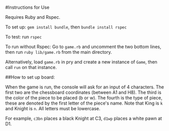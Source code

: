 #Instructions for Use

Requires Ruby and Rspec.

To set up: `gem install bundle`, then `bundle install rspec`

To test: run `rspec`

To run without Rspec: Go to `game.rb` and uncomment the two bottom lines, then run `ruby lib/game.rb` from the main directory.

Alternatively, load `game.rb` in pry and create a new instance of `Game`, then call `run` on that instance.

##How to set up board:

When the game is run, the console will ask for an input of 4 characters. The first two are the chessboard coordinates (between A1 and H8). The third is the color of the piece to be placed (b or w). The fourth is the type of piece, these are denoted by the first letter of the piece's name. Note that King is `k` and Knight is `n`. All letters must be lowercase.

For example, `c3bn` places a black Knight at C3, `d1wp` places a white pawn at D1.

